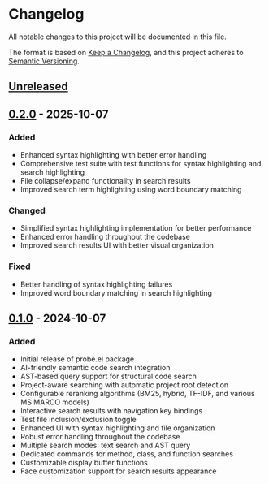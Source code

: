 # Changelog

All notable changes to this project will be documented in this file.

The format is based on [Keep a Changelog](https://keepachangelog.com/en/1.0.0/),
and this project adheres to [Semantic Versioning](https://semver.org/spec/v2.0.0.html).

## [Unreleased]

## [0.2.0] - 2025-10-07

### Added
- Enhanced syntax highlighting with better error handling
- Comprehensive test suite with test functions for syntax highlighting and search highlighting
- File collapse/expand functionality in search results
- Improved search term highlighting using word boundary matching

### Changed
- Simplified syntax highlighting implementation for better performance
- Enhanced error handling throughout the codebase
- Improved search results UI with better visual organization

### Fixed
- Better handling of syntax highlighting failures
- Improved word boundary matching in search highlighting

## [0.1.0] - 2024-10-07

### Added
- Initial release of probe.el package
- AI-friendly semantic code search integration
- AST-based query support for structural code search
- Project-aware searching with automatic project root detection
- Configurable reranking algorithms (BM25, hybrid, TF-IDF, and various MS MARCO models)
- Interactive search results with navigation key bindings
- Test file inclusion/exclusion toggle
- Enhanced UI with syntax highlighting and file organization
- Robust error handling throughout the codebase
- Multiple search modes: text search and AST query
- Dedicated commands for method, class, and function searches
- Customizable display buffer functions
- Face customization support for search results appearance

[Unreleased]: https://github.com/edmondfrank/probe.el/compare/v0.2.0...HEAD
[0.2.0]: https://github.com/edmondfrank/probe.el/releases/tag/v0.2.0
[0.1.0]: https://github.com/edmondfrank/probe.el/releases/tag/v0.1.0

